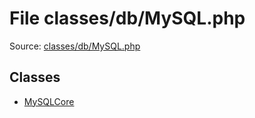 File classes/db/MySQL.php
=========

Source: [classes/db/MySQL.php](https://github.com/PrestaShop/PrestaShop/blob/1.5.5.0/classes/db/MySQL.php)


Classes
-------

* [MySQLCore](class.MySQLCore.md)

